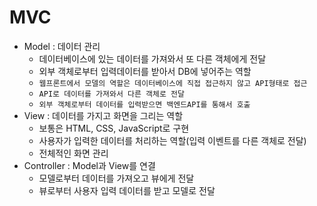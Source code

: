 # MVC
- Model : 데이터 관리
    - 데이터베이스에 있는 데이터를 가져와서 또 다른 객체에게 전달
    - 외부 객체로부터 입력데이터를 받아서 DB에 넣어주는 역할
    - `웹프론트에서 모델의 역할은 데이터베이스에 직접 접근하지 않고 API형태로 접근`
    - `API로 데이터를 가져와서 다른 객체로 전달`
    - `외부 객체로부터 데이터를 입력받으면 백엔드API를 통해서 호출`
- View : 데이터를 가지고 화면을 그리는 역할
    - 보통은 HTML, CSS, JavaScript로 구현
    - 사용자가 입력한 데이터를 처리하는 역할(입력 이벤트를 다른 객체로 전달)
    - 전체적인 화면 관리
- Controller : Model과 View를 연결
    - 모델로부터 데이터를 가져오고 뷰에게 전달
    - 뷰로부터 사용자 입력 데이터를 받고 모델로 전달